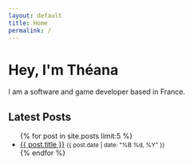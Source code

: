 ```yaml
---
layout: default
title: Home
permalink: /
---
```


<!-- On this page I put what I want to highlight -->

# Hey, I'm **Théana**

I am a software and game developer based in France.

## Latest Posts

<ul>
    {% for post in site.posts limit:5 %}
        <li>
            <a href="{{ post.url }}">{{ post.title }}</a>
            <small>{{ post.date | date: "%B %d, %Y" }}</small>
        </li>
    {% endfor %}
</ul>